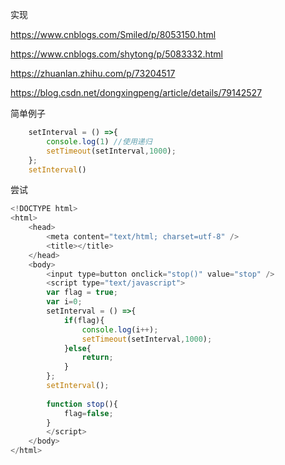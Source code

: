 实现

https://www.cnblogs.com/Smiled/p/8053150.html

https://www.cnblogs.com/shytong/p/5083332.html

https://zhuanlan.zhihu.com/p/73204517

https://blog.csdn.net/dongxingpeng/article/details/79142527

简单例子

```javascript
    setInterval = () =>{
        console.log(1) //使用递归
        setTimeout(setInterval,1000);
    };
    setInterval()
```

尝试

```javascript
<!DOCTYPE html>
<html>
	<head>
		<meta content="text/html; charset=utf-8" />
		<title></title>
	</head>
	<body>
		<input type=button onclick="stop()" value="stop" />
		<script type="text/javascript">
		var flag = true;
		var i=0;
		setInterval = () =>{
			if(flag){
				console.log(i++);
				setTimeout(setInterval,1000);
			}else{
				return;
			}
		};
		setInterval();
		
		function stop(){
			flag=false;
		}
		</script>
	</body>
</html>
```

